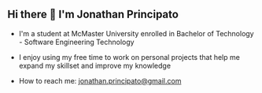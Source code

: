 ## Hi there 👋 I'm Jonathan Principato
- I'm a student at McMaster University enrolled in  Bachelor of Technology - Software Engineering Technology
- I enjoy using my free time to work on personal projects that help me expand my skillset and improve my knowledge

- How to reach me: jonathan.principato@gmail.com
<!--
**jprincip21/jprincip21** is a ✨ _special_ ✨ repository because its `README.md` (this file) appears on your GitHub profile.

Here are some ideas to get you started:

- 🔭 I’m currently working on ...
- 🌱 I’m currently learning ...
- 👯 I’m looking to collaborate on ...
- 🤔 I’m looking for help with ...
- 💬 Ask me about ...
- 📫 How to reach me: ...
- 😄 Pronouns: ...
- ⚡ Fun fact: ...
-->
